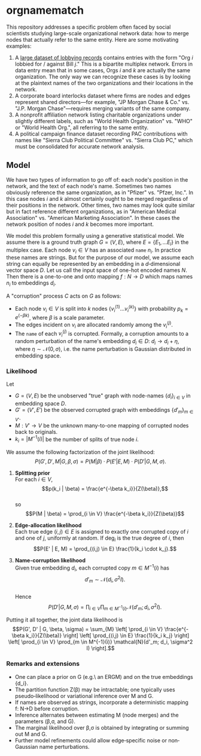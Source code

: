 # orgnamematch
This repository addresses a specific problem often faced by social scientists studying large-scale organizational network data: how to merge nodes that actually refer to the same entity. Here are some motivating examples:

1. A [large dataset of lobbying records](https://www.cambridge.org/core/journals/state-politics-and-policy-quarterly/article/chorus-a-new-dataset-of-state-interest-group-policy-positions-in-the-united-states/6827DC9EC72301016894F265777C0078) contains entries with the form "Org $i$ lobbied for / against Bill $j$." This is a bipartite multiplex network. Errors in data entry mean that in some cases, Orgs $i$ and $k$ are actually the same organization. The only way we can recognize these cases is by looking at the plaintext names of the two organizations and their locations in the network.  
2. A corporate board interlocks dataset where firms are nodes and edges represent shared directors—for example, "JP Morgan Chase & Co." vs. "J.P. Morgan Chase"—requires merging variants of the same company.  
3. A nonprofit affiliation network listing charitable organizations under slightly different labels, such as "World Health Organization" vs. "WHO" or "World Health Org.", all referring to the same entity.  
4. A political campaign finance dataset recording PAC contributions with names like "Sierra Club Political Committee" vs. "Sierra Club PC," which must be consolidated for accurate network analysis.  

## Model
We have two types of information to go off of: each node's position in the network, and the text of each node's name. Sometimes two names obviously reference the same organization, as in "Pfizer" vs. "Pfzer, Inc.". In this case nodes $i$ and $k$ almost certainly ought to be merged regardless of their positions in the network. Other times, two names may look quite similar but in fact reference different organizations, as in "American Medical Association" vs. "American Marketing Association". In these cases the network position of nodes $i$ and $k$ becomes more important.

We model this problem formally using a generative statistical model. We assume there is a ground truth graph $G = (V, E)$, where $E = \{E_1, \ldots E_l\}$ in the multiplex case. Each node $v_i \in V$ has an associated `name` $n_i$. In practice these names are strings. But for the purpose of our model, we assume each string can equally be represented by an embedding in a $d$‑dimensional vector space $D$. Let us call the input space of one-hot encoded names $N$. Then there is a one-to-one and onto mapping $f : N \rightarrow D$ which maps names $n_i$ to embeddings $d_i$.  

A "corruption" process $C$ acts on $G$ as follows:

- Each node $v_i \in V$ is split into $k$ nodes $\{v_i^{(1)} \ldots v_i^{(k)}\}$ with probability $p_k = e^{(-\beta k)}$, where $\beta$ is a scale parameter.  
- The edges incident on $v_i$ are allocated randomly among the $v_i^{(j)}$.  
- The `name` of each $v_i^{(j)}$ is corrupted. Formally, a corruption amounts to a random perturbation of the name's embedding $d_i \in D$: $d_i \rightarrow d_i + \eta$, where $\eta \sim \mathcal{N}(0, \sigma)$, i.e. the name perturbation is Gaussian distributed in embedding space.  

### Likelihood
Let 
* $G = (V, E)$ be the unobserved "true" graph with node-names $\{d_i\}_{i \in V}$ in embedding space $D$.
* $G' = (V', E')$ be the observed corrupted graph with embeddings $\{d'_m\}_{m \in V'}$.
* $M: V' \to V$ be the unknown many-to-one mapping of corrupted nodes back to originals.
* $k_i = |M^{-1}(i)|$ be the number of splits of true node $i$.

We assume the following factorization of the joint likelihood:
$$P(G', D', M | G, \beta, \sigma) = P(M | \beta) \cdot P(E' | E, M) \cdot P(D' | G, M, \sigma).$$

1. **Splitting prior**  
    For each $i \in V$,  
    $$p(k_i | \beta) = \frac{e^{-\beta k_i}}{Z(\beta)},$$  
    so  
    $$P(M | \beta) = \prod_{i \in V} \frac{e^{-\beta k_i}}{Z(\beta)}$$

2. **Edge-allocation likelihood**  
    Each true edge $(i,j) \in E$ is assigned to exactly one corrupted copy of $i$ and one of $j$, uniformly at random. If $\deg_i$ is the true degree of $i$, then  
    $$P(E' | E, M) = \prod_{(i,j) \in E} \frac{1}{k_i \cdot k_j}.$$

3. **Name-corruption likelihood**  
    Given true embedding $d_i$, each corrupted copy $m \in M^{-1}(i)$ has  
    $$d'_m \sim \mathcal{N}(d_i, \sigma^2 I).$$  
    Hence  
    $$P(D' | G, M, \sigma) = \prod_{i \in V} \prod_{m \in M^{-1}(i)} \mathcal{N}(d'_m; d_i, \sigma^2 I).$$

Putting it all together, the joint data likelihood is  
$$P(G', D' | G, \beta, \sigma) = \sum_{M} \left[ \prod_{i \in V} \frac{e^{-\beta k_i}}{Z(\beta)} \right] \left[ \prod_{(i,j) \in E} \frac{1}{k_i k_j} \right] \left[ \prod_{i \in V} \prod_{m \in M^{-1}(i)} \mathcal{N}(d'_m; d_i, \sigma^2 I) \right].$$

### Remarks and extensions

- One can place a prior on G (e.g.\ an ERGM) and on the true embeddings \{d_i\}.  
- The partition function Z(β) may be intractable; one typically uses pseudo‐likelihood or variational inference over M and G.  
- If names are observed as strings, incorporate a deterministic mapping f: N→D before corruption.  
- Inference alternates between estimating M (node merges) and the parameters (β,σ, and G).  
- The marginal likelihood over β,σ is obtained by integrating or summing out M and G.  
- Further model refinements could allow edge‐specific noise or non‐Gaussian name perturbations.  
